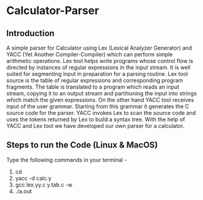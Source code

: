 # Calculator-Parser

## Introduction
A simple parser for Calculator using Lex (Lexical Analyzer Generator) and YACC (Yet Another Compiler-Compiler) which can perform simple arithmetic operations. Lex tool helps write programs whose control flow is directed by instances of regular expressions in the input stream. It is well suited for segmenting input in preparation for a parsing routine. Lex tool source is the table of regular expressions and corresponding program fragments. The table is translated to a program which reads an input stream, copying it to an output stream and partitioning the input into strings which match the given expressions. On the other hand YACC tool receives input of the user grammar. Starting from this grammar it generates the C source code for the parser. YACC invokes Lex to scan the source code and uses the tokens returned by Lex to build a syntax tree. With the help of YACC and Lex tool we have developed our own parser for a calculator.


## Steps to run the Code (Linux & MacOS)
Type the following commands in your terminal - 
1. cd <Project Directory>
2. yacc -d calc.y
3. gcc lex.yy.c y.tab.c -w
4. ./a.out
